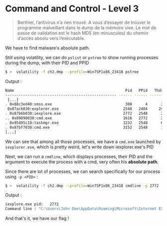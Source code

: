 # Command and Control - Level 3

> Berthier, l’antivirus n’a rien trouvé. A vous d’essayer de trouver le programme malveillant dans le dump de la mémoire vive. Le mot de passe de validation est le hash MD5 (en minuscules) du chemin d’accès absolu vers l’exécutable.

We have to find malware's absolute path.

Still using volatility, we can do `pslist` or `pstree` to show running processes during the dump, with their PID and PPID
```bash
$ >  volatility -f ch2.dmp --profile=Win7SP1x86_23418 pstree
```
Output :
```bash
Name                                                  Pid   PPid   Thds   Hnds Time
-------------------------------------------------- ------ ------ ------ ------ ----
 [...]
. 0x88c3ed40:smss.exe                                 308      4      2     29 2013-01-12 16:38:09 UTC+0000
 0x87ac6030:explorer.exe                             2548   2484     24    766 2013-01-12 16:40:27 UTC+0000
. 0x87b6b030:iexplore.exe                            2772   2548      2     74 2013-01-12 16:40:34 UTC+0000
.. 0x89898030:cmd.exe                                1616   2772      2    101 2013-01-12 16:55:49 UTC+0000
. 0x95495c18:taskmgr.exe                             1232   2548      6    116 2013-01-12 16:42:29 UTC+0000
. 0x87bf7030:cmd.exe                                 3152   2548      1     23 2013-01-12 16:44:50 UTC+0000
[...]
```

We can see that among all those processes, we have a `cmd.exe` launched by `iexplorer.exe`, which is pretty weird, let's write down iexplorer.exe's PID

Next, we can run a `cmdline`, which displays processes, their PID and the argument to execute the process with a cmd, very often his **absolute path**.

Since there are lot of processes, we can search specifically for our process using `-p <PID>` :

```bash
$ >  volatility -f ch2.dmp --profile=Win7SP1x86_23418 cmdline -p 2772
```
Output :
```bash
iexplore.exe pid:   2772
Command line : "C:\Users\John Doe\AppData\Roaming\Microsoft\Internet Explorer\Quick Launch\iexplore.exe"
```

And that's it, we have our flag !